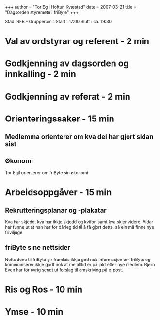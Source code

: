 +++
author = "Tor Egil Hoftun Kvæstad"
date = 2007-03-21
title = "Dagsorden styremøte i friByte"
+++

Stad: RFB - Grupperom 1 Start : 17:00 Slutt : ca. 19:30

# Val av ordstyrar og referent - 2 min

# Godkjenning av dagsorden og innkalling - 2 min

# Godkjenning av referat - 2 min

# Orienteringssaker - 15 min

## Medlemma orienterer om kva dei har gjort sidan sist

## Økonomi

Tor Egil orienterer om friByte sin økonomi

# Arbeidsoppgåver - 15 min

## Rekrutteringsplanar og -plakatar

Kva har skjedd, kva har ikkje skjedd og kvifor, samt kva skjer videre.
Vidar har funne ut at han har for dårleg tid til å få gjort dette, så
ein må finne nye friviljuge.

## friByte sine nettsider

Nettsidene til friByte gir framleis ikkje god nok informasjon om friByte
og kommuniserer ikkje godt nok at me alltid er på jakt etter nye medlem.
Bjørn Even har for øvrig sendt ut forslag til omskriving på e-post.

# Ris og Ros - 10 min

# Ymse - 10 min
